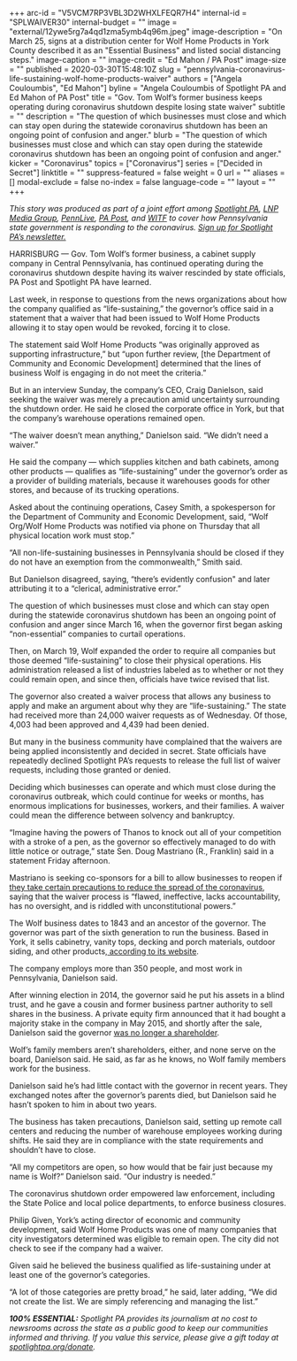 +++
arc-id = "V5VCM7RP3VBL3D2WHXLFEQR7H4"
internal-id = "SPLWAIVER30"
internal-budget = ""
image = "external/12ywe5rg7a4qd1zma5ymb4q96m.jpeg"
image-description = "On March 25, signs at a distribution center for Wolf Home Products in York County described it as an \"Essential Business\" and listed social distancing steps."
image-caption = ""
image-credit = "Ed Mahon / PA Post"
image-size = ""
published = 2020-03-30T15:48:10Z
slug = "pennsylvania-coronavirus-life-sustaining-wolf-home-products-waiver"
authors = ["Angela Couloumbis", "Ed Mahon"]
byline = "Angela Couloumbis of Spotlight PA and Ed Mahon of PA Post"
title = "Gov. Tom Wolf’s former business keeps operating during coronavirus shutdown despite losing state waiver"
subtitle = ""
description = "The question of which businesses must close and which can stay open during the statewide coronavirus shutdown has been an ongoing point of confusion and anger."
blurb = "The question of which businesses must close and which can stay open during the statewide coronavirus shutdown has been an ongoing point of confusion and anger."
kicker = "Coronavirus"
topics = ["Coronavirus"]
series = ["Decided in Secret"]
linktitle = ""
suppress-featured = false
weight = 0
url = ""
aliases = []
modal-exclude = false
no-index = false
language-code = ""
layout = ""
+++

<i>This story was produced as part of a joint effort among </i><a href="https://www.spotlightpa.org/"><i>Spotlight PA</i></a><i>, </i><a href="https://lancasteronline.com/"><i>LNP Media Group</i></a><i>, </i><a href="https://www.pennlive.com/"><i>PennLive</i></a><i>, </i><a href="https://papost.org/"><i>PA Post</i></a><i>, and </i><a href="https://www.witf.org/"><i>WITF</i></a><i> to cover how Pennsylvania state government is responding to the coronavirus. </i><a href="https://www.spotlightpa.org/newsletters"><i>Sign up for Spotlight PA’s newsletter.</i></a>

HARRISBURG — Gov. Tom Wolf’s former business, a cabinet supply company in Central Pennsylvania, has continued operating during the coronavirus shutdown despite having its waiver rescinded by state officials, PA Post and Spotlight PA have learned.

Last week, in response to questions from the news organizations about how the company qualified as “life-sustaining,” the governor’s office said in a statement that a waiver that had been issued to Wolf Home Products allowing it to stay open would be revoked, forcing it to close.

The statement said Wolf Home Products “was originally approved as supporting infrastructure,” but “upon further review, [the Department of Community and Economic Development] determined that the lines of business Wolf is engaging in do not meet the criteria.”

But in an interview Sunday, the company’s CEO, Craig Danielson, said seeking the waiver was merely a precaution amid uncertainty surrounding the shutdown order. He said he closed the corporate office in York, but that the company’s warehouse operations remained open.

“The waiver doesn’t mean anything,” Danielson said. “We didn’t need a waiver.”

<script src="https://www.spotlightpa.org/embed.js" async></script><div data-spl-embed-version="1" data-spl-src="https://www.spotlightpa.org/embeds/donate/"></div>


He said the company — which supplies kitchen and bath cabinets, among other products — qualifies as “life-sustaining” under the governor’s order as a provider of building materials, because it warehouses goods for other stores, and because of its trucking operations.

Asked about the continuing operations, Casey Smith, a spokesperson for the Department of Community and Economic Development, said, “Wolf Org/Wolf Home Products was notified via phone on Thursday that all physical location work must stop.”

“All non-life-sustaining businesses in Pennsylvania should be closed if they do not have an exemption from the commonwealth,” Smith said.

But Danielson disagreed, saying, “there’s evidently confusion" and later attributing it to a “clerical, administrative error.”

The question of which businesses must close and which can stay open during the statewide coronavirus shutdown has been an ongoing point of confusion and anger since March 16, when the governor first began asking “non-essential” companies to curtail operations.

Then, on March 19, Wolf expanded the order to require all companies but those deemed “life-sustaining” to close their physical operations. His administration released a list of industries labeled as to whether or not they could remain open, and since then, officials have twice revised that list.

The governor also created a waiver process that allows any business to apply and make an argument about why they are “life-sustaining.” The state had received more than 24,000 waiver requests as of Wednesday. Of those, 4,003 had been approved and 4,439 had been denied.

But many in the business community have complained that the waivers are being applied inconsistently and decided in secret. State officials have repeatedly declined Spotlight PA’s requests to release the full list of waiver requests, including those granted or denied.

Deciding which businesses can operate and which must close during the coronavirus outbreak, which could continue for weeks or months, has enormous implications for businesses, workers, and their families. A waiver could mean the difference between solvency and bankruptcy.

“Imagine having the powers of Thanos to knock out all of your competition with a stroke of a pen, as the governor so effectively managed to do with little notice or outrage,” state Sen. Doug Mastriano (R., Franklin) said in a statement Friday afternoon.

Mastriano is seeking co-sponsors for a bill to allow businesses to reopen if<a href="https://www.legis.state.pa.us/cfdocs/Legis/CSM/showMemoPublic.cfm?chamber=S&SPick=20190&cosponId=31511"> they take certain precautions to reduce the spread of the coronavirus</a>, saying that the waiver process is “flawed, ineffective, lacks accountability, has no oversight, and is riddled with unconstitutional powers.”

<script src="https://www.spotlightpa.org/embed.js" async></script><div data-spl-embed-version="1" data-spl-src="https://www.spotlightpa.org/embeds/newsletter/"></div>

The Wolf business dates to 1843 and an ancestor of the governor. The governor was part of the sixth generation to run the business. Based in York, it sells cabinetry, vanity tops, decking and porch materials, outdoor siding, and other products,<a href="https://www.wolfhomeproducts.com/press-room"> according to its website</a>.

The company employs more than 350 people, and most work in Pennsylvania, Danielson said.

After winning election in 2014, the governor said he put his assets in a blind trust, and he gave a cousin and former business partner authority to sell shares in the business. A private equity firm announced that it had bought a majority stake in the company in May 2015, and shortly after the sale, Danielson said the governor <a href="https://www.ydr.com/story/news/politics/2015/07/04/how-blind-is-gov-tom-wolfs-blind-trust/72224892/">was no longer a shareholder</a>.

Wolf’s family members aren’t shareholders, either, and none serve on the board, Danielson said. He said, as far as he knows, no Wolf family members work for the business.

Danielson said he’s had little contact with the governor in recent years. They exchanged notes after the governor’s parents died, but Danielson said he hasn’t spoken to him in about two years.

The business has taken precautions, Danielson said, setting up remote call centers and reducing the number of warehouse employees working during shifts. He said they are in compliance with the state requirements and shouldn’t have to close.

“All my competitors are open, so how would that be fair just because my name is Wolf?” Danielson said. “Our industry is needed.”

The coronavirus shutdown order empowered law enforcement, including the State Police and local police departments, to enforce business closures.

Philip Given, York’s acting director of economic and community development, said Wolf Home Products was one of many companies that city investigators determined was eligible to remain open. The city did not check to see if the company had a waiver.

Given said he believed the business qualified as life-sustaining under at least one of the governor’s categories.

“A lot of those categories are pretty broad,” he said, later adding, “We did not create the list. We are simply referencing and managing the list.”

<i><b>100% ESSENTIAL:</b></i><i> Spotlight PA provides its journalism at no cost to newsrooms across the state as a public good to keep our communities informed and thriving. If you value this service, please give a gift today at </i><a href="https://www.spotlightpa.org/donate"><i>spotlightpa.org/donate</i></a><i>.</i>

<script src="https://www.spotlightpa.org/embed.js" async></script><div data-spl-embed-version="1" data-spl-src="https://www.spotlightpa.org/embeds/tips/?tip_text=Do%20you%20have%20a%20tip%20about%20%3Cb%3Ehow%20Pa.'s%20government%20is%20responding%20to%20the%20coronavirus%3C%2Fb%3E%3F%20Tell%20us."></div>
